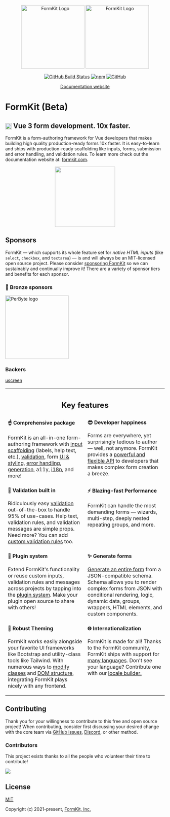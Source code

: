 <p align="center">
  <a href="https://www.formkit.com#gh-light-mode-only" target="_blank" rel="noopener noreferrer"><img width="200" src="https://cdn.formk.it/brand-assets/formkit-logo.png" alt="FormKit Logo"></a>
  <a href="https://www.formkit.com#gh-dark-mode-only" target="_blank" rel="noopener noreferrer"><img width="200" src="https://cdn.formk.it/brand-assets/formkit-logo-white.png" alt="FormKit Logo"></a>
</p>

<p align="center">
  <a href="https://github.com/formkit/formkit/actions"><img title="Build Badge" alt="GitHub Build Status" src="https://github.com/formkit/formkit/actions/workflows/tests.yml/badge.svg"></a>
  <a href="https://www.npmjs.com/package/@formkit/vue"><img alt="npm" src="https://img.shields.io/npm/v/@formkit/vue"></a>
  <a href="https://github.com/formkit/formkit"><img alt="GitHub" src="https://img.shields.io/github/license/formkit/formkit"></a>
</p>

<p align="center">
  <a href="https://formkit.com">Documentation website</a>
</p>

# FormKit (Beta)
<h2><img width="20" style="vertical-align:middle;" src="https://cdn.formk.it/vendor-logos/vue-logo.png"> Vue 3 form development. 10x faster.</h2>

FormKit is a form-authoring framework for Vue developers that makes building high quality production-ready forms 10x
faster. It is easy-to-learn and ships with production-ready scaffolding like inputs, forms, submission and error
handling, and validation rules. To learn more check out the documentation website at: [formkit.com](https://www.formkit.com).

<p align="center"><a href="https://formkit.com"><img width="190" src="https://cdn.formk.it/web-assets/read-the-docs.svg" /></a></p>

## Sponsors

FormKit — which supports its whole feature set for _native HTML inputs_ (like `select`, `checkbox`, and `textarea`) — is and will always be an MIT-licensed
open source project. Please consider [sponsoring FormKit](https://github.com/sponsors/formkit) so we can sustainably
and continually improve it! There are a variety of sponsor tiers and benefits for each sponsor.

### 🥉 Bronze sponsors

<p style="margin-bottom: 1em;">
  <a href="https://www.perbyte.com">
    <img src="https://cdn.formk.it/web-assets/sponsors/bronze-sponsor_perbyte.png" alt="PerByte logo" width="200">
  </a>
</p>


### Backers

[uscreen](https://uscreen.de)

<table style="width: 100%;">
	<tr>
		<th colspan="2">
			<h2>Key features</h3>
		</th>
	<tr>
	<tr>
    <td style="width: 50%; vertical-align: top;">
			<h4 style="margin-top: 0.25em;">☝️ Comprehensive package</h4>
			<p>FormKit is an all-in-one form-authoring framework with <a href="https://formkit.com/essentials/inputs">input scaffolding</a> (labels, help text, etc.), <a href="https://formkit.com/essentials/validation">validation</a>, form <a href="https://formkit.com/essentials/styling">UI & styling</a>, <a href="https://formkit.com/essentials/forms">error handling</a>,   <a href="https://formkit.com/essentials/schema">generation</a>, a11y, <a href="https://formkit.com/essentials/internationalization">i18n</a>, and more! </p>
		</td>
		<td style="width: 50%; vertical-align: top;">
			<h4 style="margin-top: 0.25em">😎 Developer happiness</h4>
			<p>Forms are everywhere, yet surprisingly tedious to author — well, not anymore. FormKit provides a <a href="https://formkit.com/essentials/inputs#props--attributes">powerful and flexible API</a> to developers that makes complex form creation a breeze.</p>
		</td>
	</tr>
	<tr>
    <td style="width: 50%; vertical-align: top;">
			<h4 style="margin-top: 0.25em;">🎯 Validation built in</h4>
			<p>Ridiculously easy <a href="https://formkit.com/essentials/validation">validation</a> out-of-the-box to handle 95% of use-cases. Help text, validation rules, and validation messages are simple props. Need more? You can add <a href="https://formkit.com/essentials/validation#custom-rules">custom validation rules</a> too.</p>
		</td>
		<td style="width: 50%; vertical-align: top;">
			<h4 style="margin-top: 0.25em">⚡️ Blazing-fast Performance</h4>
			<p>FormKit can handle the most demanding forms — wizards, multi-step, deeply nested repeating groups, and more.</p>
		</td>
	</tr>
	<tr>
		<td style="width: 50%; vertical-align: top;">
			<h4 style="margin-top: 0.25em">🔌 Plugin system</h4>
			<p>Extend FormKit's functionality or reuse custom inputs, validation rules and messages across projects by tapping into the <a href="https://formkit.com/advanced/core#plugins">plugin system</a>. Make your plugin open source to share with others!</p>
		</td>
		<td style="width: 50%; vertical-align: top;">
			<h4 style="margin-top: 0.25em;">✨ Generate forms</h4>
			<p><a href="https://formkit.com/essentials/schema">Generate an entire form</a> from a JSON-compatible schema. Schema allows you to render complex forms from JSON with conditional rendering, logic, dynamic data, groups, wrappers, HTML elements, and custom components.</p>
		</td>
	</tr>
  <tr>
		<td style="width: 50%; vertical-align: top;">
			<h4 style="margin-top: 0.25em">🎨 Robust Theming</h4>
			<p>FormKit works easily alongside your favorite UI frameworks like Bootstrap and utility-class tools like Tailwind. With numerous ways to <a href="https://formkit.com/essentials/styling#custom-classes">modify classes</a> and <a href="https://formkit.com/essentials/inputs#schema-overrides">DOM structure</a>, integrating FormKit plays nicely with any frontend.</p>
		</td>
    <td style="width: 50%; vertical-align: top;">
			<h4 style="margin-top: 0.25em">🌐 Internationalization</h4>
			<p>FormKit is made for all! Thanks to the FormKit community, FormKit ships with support for <a href="https://formkit.com/essentials/internationalization">many languages</a>. Don't see your language? Contribute one with our <a href="https://i18n.formkit.com">locale builder.</a></p>
		</td>
	</tr>

</table>

## Contributing
Thank you for your willingness to contribute to this free and open source project! When contributing, consider first discussing your desired change with the core team via [GitHub issues](https://github.com/formkit/formkit/issues), [Discord](https://discord.gg/Vhu97pAC76), or other method.


### Contributors

This project exists thanks to all the people who volunteer their time to contribute!

<a href="https://github.com/formkit/formkit/graphs/contributors"><img src="https://contributors-img.web.app/image?repo=formkit/formkit" /></a>

## License

[MIT](https://opensource.org/licenses/MIT)

Copyright (c) 2021-present, [FormKit, Inc.](https://formkit.com)
